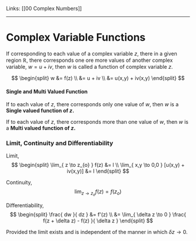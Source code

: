 Links: [[00 Complex Numbers]]
___
# Complex Variable Functions

If corresponding to each value of a complex variable $z$, there in a given region $\mathbb{R}$, there corresponds one ore more values of another complex variable, $w = u + iv$, then $w$ is called a function of complex variable $z$. 

$$
\begin{split}
w &= f(z) \\
&= u + iv \\
&= u(x,y) + iv(x,y)
\end{split}
$$

#### Single and Multi Valued Function
If to each value of $z$, there corresponds only one value of $w$, then $w$ is a **Single valued function of $z$.** 

If to each value of $z$, there corresponds more than one value of $w$, then $w$ is a **Multi valued function of $z$.** 

### Limit, Continuity and Differentiability
Limit,
$$
\begin{split}
\lim_{ z \to z_{o} } f(z) &= l \\
\lim_{ x,y \to 0,0 } [u(x,y) + iv(x,y)] &= l
\end{split}
$$

Continuity,
$$\lim_{ z \to z_{o} } f(z) = f(z_{o})$$

Differentiability,
$$
\begin{split}
\frac{ dw }{ dz } &= f'(z) \\
&= \lim_{ \delta z \to 0 } \frac{ f(z + \delta z) - f(z) }{ \delta z } 
\end{split}
$$

Provided the limit exists and is independent of the manner in which $\delta z \to 0$. 